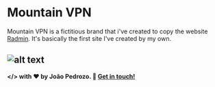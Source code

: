 # Mountain VPN

Mountain VPN is a fictitious brand that i've created to copy the website [Radmin](https://www.radmin-vpn.com). It's basically the first site I've created by my own.

![alt text](https://i.imgur.com/txAnD8i.png "Logo Title Text 1")
---
<b> </> with ❤️ by João Pedrozo. :wave: [Get in touch!](https://www.linkedin.com/in/joão-pedrozo/)</b> 
